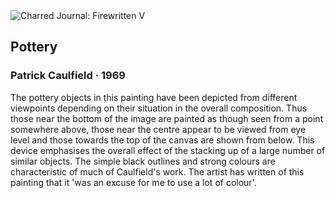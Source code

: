 <div class="artwork-of-the-day">
  <div class="container">
    <div class="img-wrapper">
      <img
        src="https://uploads1.wikiart.org/images/patrick-caulfield/pottery-1969.jpg!Large.jpg"
        alt="Charred Journal: Firewritten V" />
    </div>
    <div class="artwork-detail">
      <div class="artwork-origin"> 
        <h2 class="artwork-name">Pottery</h2>
        <h3 class="artist">
          Patrick Caulfield
                    ·  1969
        </h3>
      </div>
      <p class="description">
        <span class="artwork-description-text ng-binding" ng-bind-html="viewModel.ArtworkOfTheDay.Description | unsafe"> The pottery objects in this painting have been depicted from different viewpoints depending on their situation in the overall composition. Thus those near the bottom of the image are painted as though seen from a point somewhere above, those near the centre appear to be viewed from eye level and those towards the top of the canvas are shown from below. This device emphasises the overall effect of the stacking up of a large number of similar objects. The simple black outlines and strong colours are characteristic of much of Caulfield's work. The artist has written of this painting that it 'was an excuse for me to use a lot of colour'.</span>
                        <div class="text-shadow-container" ng-show="showShadow" style=""></div>
      </p>
    </div>
  </div>

</div>
